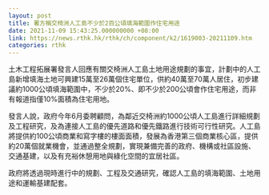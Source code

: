 ```yaml
---
layout: post
title: 署方稱交椅洲人工島不少於2百公頃填海範圍作住宅用途
date: 2021-11-09 15:43:25.000000000 +08:00
link: https://news.rthk.hk/rthk/ch/component/k2/1619003-20211109.htm
categories: rthk
---
```


土木工程拓展署發言人回應有關交椅洲人工島土地用途規劃的事宜，計劃中的人工島新增填海土地可興建15萬至26萬個住宅單位，供約40萬至70萬人居住，初步建議約1000公頃填海範圍中，不少於20%、即不少於200公頃會作住宅用途，而非有報道指僅10%面積為住宅用地。

發言人說，政府今年6月委聘顧問，為鄰近交椅洲約1000公頃人工島進行詳細規劃及工程研究，及為連接人工島的優先道路和優先鐵路進行技術可行性研究。人工島將提供約100公頃商業和寫字樓的樓面面積，發展為香港第三個商業核心區，提供約20萬個就業機會，並通過整全規劃，實現兼備完善的政府、機構或社區設施、交通基建，以及有充裕休憩用地與綠化空間的宜居社區。
 
政府將透過現時進行中的規劃、工程及交通研究，確認人工島的填海範圍、土地用途和運輸基建配套。
